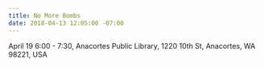 ```yaml
---
title: No More Bombs
date: 2018-04-13 12:05:00 -07:00
---
```


April 19 6:00 - 7:30, Anacortes Public Library, 1220 10th St, Anacortes, WA 98221, USA